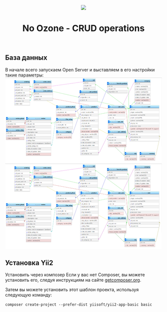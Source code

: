 <p align="center">
    <img src="../FOR_READ_ME/DB.png">
    <h1 align="center">No Ozone - CRUD operations</h1>
    <br>
</p>

База данных
------------
В начале всего запускаем Open Server и выставляем в его настройки такие параметры:
<img src="DB.png">
<img src="DB.png">


Установка Yii2
------------
Установить через композер
Если у вас нет Composer, вы можете установить его, следуя инструкциям на сайте [getcomposer.org](http://getcomposer.org/doc/00-intro.md#installation-nix).

Затем вы можете установить этот шаблон проекта, используя следующую команду:
~~~
composer create-project --prefer-dist yiisoft/yii2-app-basic basic
~~~

